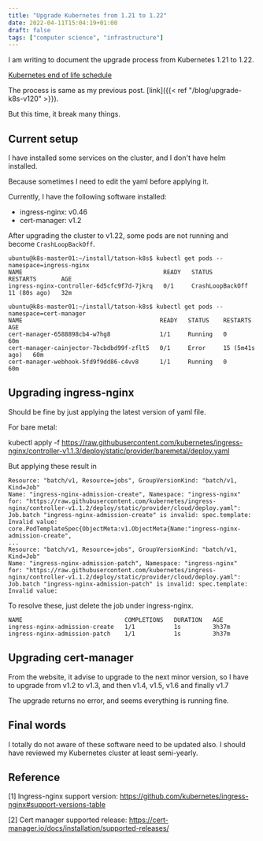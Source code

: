 ```yaml
---
title: "Upgrade Kubernetes from 1.21 to 1.22"
date: 2022-04-11T15:04:19+01:00
draft: false
tags: ["computer science", "infrastructure"]
---
```


I am writing to document the upgrade process from Kubernetes 1.21 to 1.22.

[Kubernetes end of life schedule](https://endoflife.date/kubernetes)

The process is same as my previous post. [link]({{< ref "/blog/upgrade-k8s-v120" >}}).

But this time, it break many things.

## Current setup

I have installed some services on the cluster, and I don't have helm installed.

Because sometimes I need to edit the yaml before applying it.

Currently, I have the following software installed:

* ingress-nginx: v0.46
* cert-manager: v1.2

After upgrading the cluster to v1.22, some pods are not running and become `CrashLoopBackOff`.

```
ubuntu@k8s-master01:~/install/tatson-k8s$ kubectl get pods --namespace=ingress-nginx
NAME                                        READY   STATUS             RESTARTS       AGE
ingress-nginx-controller-6d5cfc9f7d-7jkrq   0/1     CrashLoopBackOff   11 (80s ago)   32m

ubuntu@k8s-master01:~/install/tatson-k8s$ kubectl get pods --namespace=cert-manager
NAME                                       READY   STATUS    RESTARTS         AGE
cert-manager-6588898cb4-w7hg8              1/1     Running   0                60m
cert-manager-cainjector-7bcbdbd99f-zflt5   0/1     Error     15 (5m41s ago)   60m
cert-manager-webhook-5fd9f9dd86-c4vv8      1/1     Running   0                60m
```
## Upgrading ingress-nginx

Should be fine by just applying the latest version of yaml file.

For bare metal: 

kubectl apply -f https://raw.githubusercontent.com/kubernetes/ingress-nginx/controller-v1.1.3/deploy/static/provider/baremetal/deploy.yaml

But applying these result in

```
Resource: "batch/v1, Resource=jobs", GroupVersionKind: "batch/v1, Kind=Job"
Name: "ingress-nginx-admission-create", Namespace: "ingress-nginx"
for: "https://raw.githubusercontent.com/kubernetes/ingress-nginx/controller-v1.1.2/deploy/static/provider/cloud/deploy.yaml": Job.batch "ingress-nginx-admission-create" is invalid: spec.template: Invalid value: core.PodTemplateSpec{ObjectMeta:v1.ObjectMeta{Name:"ingress-nginx-admission-create", 
...
Resource: "batch/v1, Resource=jobs", GroupVersionKind: "batch/v1, Kind=Job"
Name: "ingress-nginx-admission-patch", Namespace: "ingress-nginx"
for: "https://raw.githubusercontent.com/kubernetes/ingress-nginx/controller-v1.1.2/deploy/static/provider/cloud/deploy.yaml": Job.batch "ingress-nginx-admission-patch" is invalid: spec.template: Invalid value: 
```

To resolve these, just delete the job under ingress-nginx.

```
NAME                             COMPLETIONS   DURATION   AGE
ingress-nginx-admission-create   1/1           1s         3h37m
ingress-nginx-admission-patch    1/1           1s         3h37m
```

## Upgrading cert-manager

From the website, it advise to upgrade to the next minor version, so I have to upgrade from v1.2 to v1.3, and then v1.4, v1.5, v1.6 and finally v1.7

The upgrade returns no error, and seems everything is running fine.

## Final words

I totally do not aware of these software need to be updated also. I should have reviewed my Kubernetes cluster at least semi-yearly.

## Reference
[1] Ingress-nginx support version: https://github.com/kubernetes/ingress-nginx#support-versions-table

[2] Cert manager supported release: https://cert-manager.io/docs/installation/supported-releases/